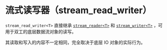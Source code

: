 # 流式读写器（stream_read_writer）

`stream_read_writer<T>` 直接继承 [`stream_reader<T>`](./流式读取器.md) 和 [`stream_writer<T>`](./流式写入器.md) ，可用于双工的底层数据流对象的读写。

其读取和写入的内容不一定相同，完全取决于底层 IO 对象的实际行为。
